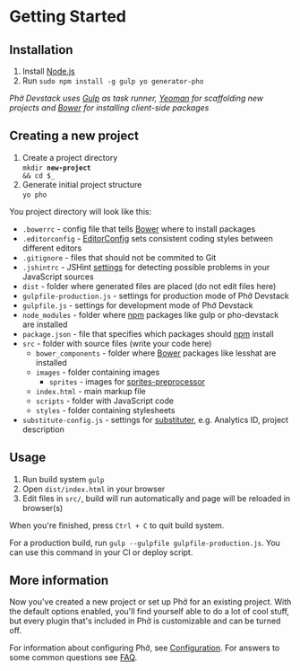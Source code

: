 # Getting Started

<!--After this walkthrough you will be able to use Phở Devstack with new or existing projects.-->

## Installation

1. Install [Node.js](http://nodejs.org/)
1. Run ```sudo npm install -g gulp yo generator-pho```

*Phở Devstack uses [Gulp][Gulp] as task runner, [Yeoman][Yeoman] for scaffolding new projects and [Bower][Bower] for installing client-side packages*

## Creating a new project

1. Create a project directory<br>
<code>mkdir <b>new-project</b> && cd $_</code>
1. Generate initial project structure<br>
```yo pho```

You project directory will look like this:

- `.bowerrc`       - config file that tells [Bower][Bower] where to install packages
- `.editorconfig` - [EditorConfig][EditorConfig] sets consistent coding styles between different editors
- `.gitignore`    - files that should not be commited to Git
- `.jshintrc`     - JSHint [settings][JsHint] for detecting possible problems in your JavaScript sources
- `dist`         - folder where generated files are placed (do not edit files here)
- `gulpfile-production.js` - settings for production mode of Phở Devstack
- `gulpfile.js`    - settings for development mode of Phở Devstack
- `node_modules`   - folder where [npm][npm] packages like gulp or pho-devstack are installed
- `package.json`   - file that specifies which packages should [npm][npm] install
- `src`          - folder with source files (write your code here)
	- `bower_components` - folder where [Bower][Bower] packages like lesshat are installed
	- `images`       - folder containing images
		- `sprites`      - images for [sprites-preprocessor][sprites-preprocessor]
	- `index.html`   - main markup file
	- `scripts`      - folder with JavaScript code
	- `styles`       - folder containing stylesheets
- `substitute-config.js` - settings for [substituter][substituter], e.g. Analytics ID, project description

<!--## Setting up Phở for existing project

1. Run ```npm install pho-devstack gulp@3.6.0```
1. Create ```Gulpfile.js``` that uses default Phở config
1. Change config to match your project. It will probably have different directory structure.-->

## Usage
1. Run build system ```gulp```
1. Open ```dist/index.html``` in your browser
1. Edit files in ```src/```, build will run automatically and page will be reloaded in browser(s)

When you're finished, press ```Ctrl + C``` to quit build system.

For a production build, run ```gulp --gulpfile gulpfile-production.js```. You can use this command in your CI or deploy script.

## More information

Now you've created a new project or set up Phở for an existing project. With the default options enabled, you'll find yourself able to do a lot of cool stuff, but every plugin that's included in Phở is customizable and can be turned off.

For information about configuring Phở, see [Configuration](configuration.md). For answers to some common questions see [FAQ](FAQ.md).

[Gulp]: http://gulpjs.com/
[Yeoman]: http://yeoman.io/
[Bower]: http://bower.io/
[EditorConfig]: http://editorconfig.org
[JsHint]: http://www.jshint.com/docs/options/
[substituter]: https://github.com/madebysource/gulp-substituter
[sprites-preprocessor]: https://github.com/madebysource/sprites-preprocessor
[npm]: https://www.npmjs.org/